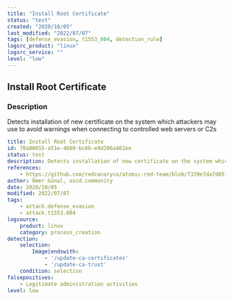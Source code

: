 ```yaml
---
title: "Install Root Certificate"
status: "test"
created: "2020/10/05"
last_modified: "2022/07/07"
tags: [defense_evasion, t1553_004, detection_rule]
logsrc_product: "linux"
logsrc_service: ""
level: "low"
---
```


## Install Root Certificate

### Description

Detects installation of new certificate on the system which attackers may use to avoid warnings when connecting to controlled web servers or C2s

```yml
title: Install Root Certificate
id: 78a80655-a51e-4669-bc6b-e9d206a462ee
status: test
description: Detects installation of new certificate on the system which attackers may use to avoid warnings when connecting to controlled web servers or C2s
references:
    - https://github.com/redcanaryco/atomic-red-team/blob/f339e7da7d05f6057fdfcdd3742bfcf365fee2a9/atomics/T1553.004/T1553.004.md
author: Ömer Günal, oscd.community
date: 2020/10/05
modified: 2022/07/07
tags:
    - attack.defense_evasion
    - attack.t1553.004
logsource:
    product: linux
    category: process_creation
detection:
    selection:
        Image|endswith:
            - '/update-ca-certificates'
            - '/update-ca-trust'
    condition: selection
falsepositives:
    - Legitimate administration activities
level: low

```
